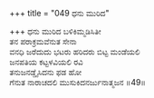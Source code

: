 +++
title = "049 ಧನು ಮುರಿದ"

+++
ಧನು ಮುರಿದ ಬಳಿಕಿಮ್ಮಡಿಸಿತೀ  
ತನ ಪರಾಕ್ರಮವೆನುತ ಸೇನಾ  
ವನಧಿ ಜರೆದುದು ಭಟರು ಹರಿದರು ಬಿಟ್ಟ ಮಂಡೆಯಲಿ  
ಜನಪತಿಯ ಕಟ್ಟಳವಿಯಲಿ ರವಿ  
ತನುಜನಡ್ಡೈಸಿದನು ಫಡ ಹೋ  
ಗೆನುತ ನಾರಾಚದಲಿ ಮುಸುಕಿದನರ್ಜುನಾತ್ಮಜನ    ॥49॥